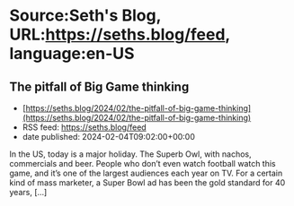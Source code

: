 # Source:Seth's Blog, URL:https://seths.blog/feed, language:en-US

## The pitfall of Big Game thinking
 - [https://seths.blog/2024/02/the-pitfall-of-big-game-thinking](https://seths.blog/2024/02/the-pitfall-of-big-game-thinking)
 - RSS feed: https://seths.blog/feed
 - date published: 2024-02-04T09:02:00+00:00

In the US, today is a major holiday. The Superb Owl, with nachos, commercials and beer. People who don&#8217;t even watch football watch this game, and it&#8217;s one of the largest audiences each year on TV. For a certain kind of mass marketer, a Super Bowl ad has been the gold standard for 40 years, [&#8230;]

